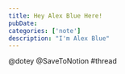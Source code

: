 ```yaml
---
title: Hey Alex Blue Here!
pubDate: 
categories: ['note']
description: "I'm Alex Blue"
---
```


@dotey @SaveToNotion  #thread